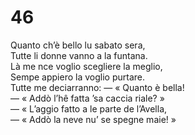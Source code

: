 # 46  
  
Quanto ch’è bello lu sabato sera,  
Tutte li donne vanno a la funtana.  
Là me nce voglio scegliere la meglio,  
Sempe appiero la voglio purtare.  
Tutte me deciarranno: — « Quanto è bella!  
— « Addò l’hê fatta ’sa caccia riale? »  
— « L’aggio fatto a le parte de l’Avella,  
— « Addò la neve nu’ se spegne maie! »
